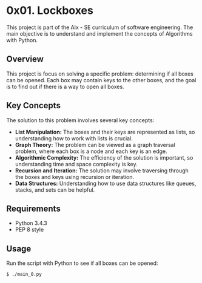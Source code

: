 # 0x01. Lockboxes

This project is part of the Alx - SE curriculum of software engineering. The main objective is to understand and implement the concepts of Algorithms with Python.

## Overview

This project is focus on solving a specific problem: determining if all boxes can be opened. Each box may contain keys to the other boxes, and the goal is to find out if there is a way to open all boxes.

## Key Concepts

The solution to this problem involves several key concepts:

- **List Manipulation:** The boxes and their keys are represented as lists, so understanding how to work with lists is crucial.
- **Graph Theory:** The problem can be viewed as a graph traversal problem, where each box is a node and each key is an edge.
- **Algorithmic Complexity:** The efficiency of the solution is important, so understanding time and space complexity is key.
- **Recursion and Iteration:** The solution may involve traversing through the boxes and keys using recursion or iteration.
- **Data Structures:** Understanding how to use data structures like queues, stacks, and sets can be helpful.

## Requirements

- Python 3.4.3
- PEP 8 style

## Usage

Run the script with Python to see if all boxes can be opened:

```bash
$ ./main_0.py
```
